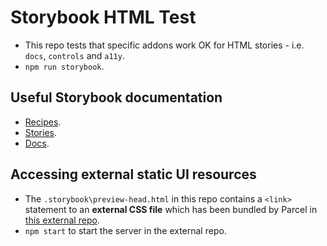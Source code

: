 # Storybook HTML Test

- This repo tests that specific addons work OK for HTML stories - i.e. `docs`, `controls` and `a11y`.
- `npm run storybook`.

## Useful Storybook documentation

- [Recipes](https://github.com/storybookjs/storybook/blob/next/addons/docs/docs/recipes.md).
- [Stories](https://storybook.js.org/docs/react/writing-stories/introduction).
- [Docs](https://storybook.js.org/docs/react/writing-docs/introduction).

## Accessing external static UI resources

- The `.storybook\preview-head.html` in this repo contains a `<link>` statement to an **external CSS file** which has been bundled by Parcel in [this external repo](https://github.com/basher/parcel-boilerplate-storybook).
- `npm start` to start the server in the external repo.
